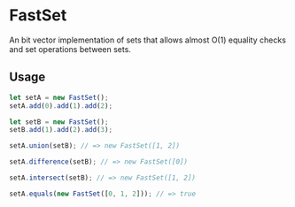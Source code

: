 FastSet
===============================================================================
An bit vector implementation of sets that allows almost O(1) equality checks and
set operations between sets.

## Usage
```javascript
let setA = new FastSet();
setA.add(0).add(1).add(2);

let setB = new FastSet();
setB.add(1).add(2).add(3);

setA.union(setB); // => new FastSet([1, 2])

setA.difference(setB); // => new FastSet([0])

setA.intersect(setB); // => new FastSet([1, 2])

setA.equals(new FastSet([0, 1, 2])); // => true
```
